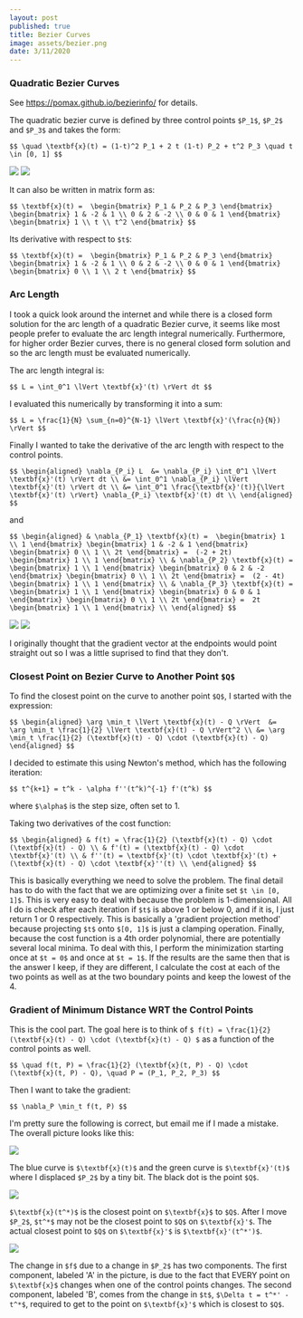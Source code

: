 ```yaml
---
layout: post
published: true
title: Bezier Curves
image: assets/bezier.png
date: 3/11/2020
---
```

### Quadratic Bezier Curves

See <https://pomax.github.io/bezierinfo/> for details.

The quadratic bezier curve is defined by three control points `$P_1$`, `$P_2$` and `$P_3$` and takes the form:

`$$
\quad \textbf{x}(t) = (1-t)^2 P_1 + 2 t (1-t) P_2 + t^2 P_3
\quad t \in [0, 1]
$$`

![](/assets/bezier1.png)
![](/assets/bezier2.png)

It can also be written in matrix form as:

`$$
\textbf{x}(t) = 
\begin{bmatrix} P_1 & P_2 & P_3 \end{bmatrix}
\begin{bmatrix} 1 & -2 & 1 \\ 0 & 2 & -2 \\ 0 & 0 & 1 \end{bmatrix}
\begin{bmatrix} 1 \\ t \\ t^2 \end{bmatrix}
$$`

Its derivative with respect to `$t$`:

`$$
\textbf{x}(t) = 
\begin{bmatrix} P_1 & P_2 & P_3 \end{bmatrix}
\begin{bmatrix} 1 & -2 & 1 \\ 0 & 2 & -2 \\ 0 & 0 & 1 \end{bmatrix}
\begin{bmatrix} 0 \\ 1 \\ 2 t \end{bmatrix}
$$`

### Arc Length

I took a quick look around the internet and while there is a closed form solution for the arc length of a quadratic Bezier curve, it seems like most people prefer to evaluate the arc length integral numerically. Furthermore, for higher order Bezier curves, there is no general closed form solution and so the arc length must be evaluated numerically. 

The arc length integral is:

`$$
L = \int_0^1 \lVert \textbf{x}'(t) \rVert dt
$$`

I evaluated this numerically by transforming it into a sum:

`$$
L = \frac{1}{N} \sum_{n=0}^{N-1} \lVert \textbf{x}'(\frac{n}{N}) \rVert
$$`

Finally I wanted to take the derivative of the arc length with respect to the control points. 

`$$
\begin{aligned}
    \nabla_{P_i} L 
    &= \nabla_{P_i} \int_0^1 \lVert \textbf{x}'(t) \rVert dt \\
    &= \int_0^1 \nabla_{P_i} \lVert \textbf{x}'(t) \rVert dt \\
	&= \int_0^1 \frac{\textbf{x}'(t)}{\lVert \textbf{x}'(t) \rVert} \nabla_{P_i} \textbf{x}'(t) dt \\
\end{aligned}
$$`

and

`$$
\begin{aligned}
    & \nabla_{P_1} \textbf{x}(t) = 
    \begin{bmatrix} 1 \\ 1 \end{bmatrix}
    \begin{bmatrix} 1 & -2 & 1 \end{bmatrix}
    \begin{bmatrix} 0 \\ 1 \\ 2t \end{bmatrix}
    = 
    (-2 + 2t) \begin{bmatrix} 1 \\ 1 \end{bmatrix} \\
    & \nabla_{P_2} \textbf{x}(t) = 
    \begin{bmatrix} 1 \\ 1 \end{bmatrix}
    \begin{bmatrix} 0 & 2 & -2 \end{bmatrix}
    \begin{bmatrix} 0 \\ 1 \\ 2t \end{bmatrix}
    = 
    (2 - 4t) \begin{bmatrix} 1 \\ 1 \end{bmatrix} \\
    & \nabla_{P_3} \textbf{x}(t) = 
    \begin{bmatrix} 1 \\ 1 \end{bmatrix}
    \begin{bmatrix} 0 & 0 & 1 \end{bmatrix}
    \begin{bmatrix} 0 \\ 1 \\ 2t \end{bmatrix}
    = 
    2t \begin{bmatrix} 1 \\ 1 \end{bmatrix} \\
\end{aligned}
$$`

![](/assets/bezier3.png)
![](/assets/bezier4.png)

I originally thought that the gradient vector at the endpoints would point straight out so I was a little suprised to find that they don't.

### Closest Point on Bezier Curve to Another Point `$Q$`

To find the closest point on the curve to another point `$Q$`, I started with the expression:

`$$
\begin{aligned}
    \arg \min_t \lVert \textbf{x}(t) - Q \rVert 
    &= \arg \min_t \frac{1}{2} \lVert \textbf{x}(t) - Q \rVert^2 \\
    &= \arg \min_t \frac{1}{2} (\textbf{x}(t) - Q) \cdot (\textbf{x}(t) - Q)
\end{aligned}
$$`

I decided to estimate this using Newton's method, which has the following iteration:

`$$
t^{k+1} = t^k - \alpha f''(t^k)^{-1} f'(t^k)
$$`

where `$\alpha$` is the step size, often set to 1.

Taking two derivatives of the cost function:

`$$
\begin{aligned}
    & f(t) = \frac{1}{2} (\textbf{x}(t) - Q) \cdot (\textbf{x}(t) - Q) \\
    & f'(t) = (\textbf{x}(t) - Q) \cdot \textbf{x}'(t) \\
    & f''(t) = \textbf{x}'(t) \cdot \textbf{x}'(t) + (\textbf{x}(t) - Q) \cdot \textbf{x}''(t) \\
\end{aligned}
$$`

This is basically everything we need to solve the problem. The final detail has to do with the fact that we are optimizing over a finite set `$t \in [0, 1]$`. This is very easy to deal with because the problem is 1-dimensional. All I do is check after each iteration if `$t$` is above 1 or below 0, and if it is, I just return 1 or 0 respectively. This is basically a 'gradient projection method' because projecting `$t$` onto `$[0, 1]$` is just a clamping operation. Finally, because the cost function is a 4th order polynomial, there are potentially several local minima. To deal with this, I perform the minimization starting once at `$t = 0$` and once at `$t = 1$`. If the results are the same then that is the answer I keep, if they are different, I calculate the cost at each of the two points as well as at the two boundary points and keep the lowest of the 4. 

### Gradient of Minimum Distance WRT the Control Points

This is the cool part. The goal here is to think of `$ f(t) = \frac{1}{2} (\textbf{x}(t) - Q) \cdot (\textbf{x}(t) - Q) $` as a function of the control points as well.

`$$
\quad f(t, P) = \frac{1}{2} (\textbf{x}(t, P) - Q) \cdot (\textbf{x}(t, P) - Q),
\quad P = (P_1, P_2, P_3)
$$`

Then I want to take the gradient:

`$$
\nabla_P \min_t f(t, P)
$$`

I'm pretty sure the following is correct, but email me if I made a mistake. The overall picture looks like this:

![](/assets/bezier_derivation_1.png)

The blue curve is `$\textbf{x}(t)$` and the green curve is `$\textbf{x}'(t)$` where I displaced `$P_2$` by a tiny bit. The black dot is the point `$Q$`. 

![](/assets/bezier_derivation_2.png)

`$\textbf{x}(t^*)$` is the closest point on `$\textbf{x}$` to `$Q$`. After I move `$P_2$`, `$t^*$` may not be the closest point to `$Q$` on `$\textbf{x}'$`. The actual closest point to `$Q$` on `$\textbf{x}'$` is `$\textbf{x}'(t^*')$`. 

![](/assets/bezier_derivation_3.png)

The change in `$f$` due to a change in `$P_2$` has two components. The first component, labeled 'A' in the picture, is due to the fact that EVERY point on `$\textbf{x}$` changes when one of the control points changes. The second component, labeled 'B', comes from the change in `$t$`, `$\Delta t = t^*' - t^*$`, required to get to the point on `$\textbf{x}'$` which is closest to `$Q$`. 